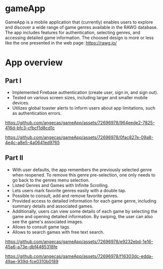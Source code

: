# gameApp

GameApp is a mobile application that (currently) enables users to explore and discover a wide range of game genres available in the RAWG database. The app includes features for authentication, selecting genres, and accessing detailed game information. 
The choosed design is more or less like the one presented in the web page: https://rawg.io/
# App overview


## Part I

- Implemented Firebase authentication (create user, sign in, and sign out).
- Tested on various screen sizes, including larger and smaller mobile devices.
- Utilizes global toaster alerts to inform users about app limitations, such as authentication errors.

https://github.com/angecas/gameApp/assets/72696978/964eede2-7825-416d-bfc3-cfbcf1d8cd1c


https://github.com/angecas/gameApp/assets/72696978/0fac827e-09a8-4e4c-a8e5-4a0641ed9765


## Part II

- With user defaults, the app remembers the previously selected genre when reopened. To remove this genre pre-selection, one only needs to go back to the genres menu selection.
- Listed Genres and Games with Infinite Scrolling.
- Lets users mark favorite genres easily with a double tap.
- Possible to consult, add and remove favorite genres.
- Provided access to detailed information for each game genre, including summary details and associated games.
- Additionally, users can view some details of each game by selecting the game and opening detailed information. By swiping, the user can also see the game's associated images.
- Allows to consult game tags.
- Allows to search games with free text search.



https://github.com/angecas/gameApp/assets/72696978/e9232ebd-1e16-45a6-a73e-dbf4485318fe




https://github.com/angecas/gameApp/assets/72696978/f16303dc-edda-49ae-939d-fce0310b0189





